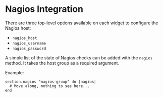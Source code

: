 # Nagios Integration

There are three top-level options available on each widget to configure the Nagios host:

- `nagios_host`
- `nagios_username`
- `nagios_password`

A simple list of the state of Nagios checks can be added with the `nagios` method.  It takes the host group as a
required argument.

Example:

    section.nagios "nagios-group" do |nagios|
      # Move along, nothing to see here...
    end

